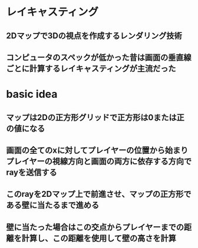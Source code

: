 # レイキャスティング
## 2Dマップで3Dの視点を作成するレンダリング技術
## コンピュータのスペックが低かった昔は画面の垂直線ごとに計算するレイキャスティングが主流だった

# basic idea
## マップは2Dの正方形グリッドで正方形は0または正の値になる
## 画面の全てのxに対してプレイヤーの位置から始まりプレイヤーの視線方向と画面の両方に依存する方向でrayを送信する
## このrayを2Dマップ上で前進させ、マップの正方形である壁に当たるまで進める
## 壁に当たった場合はこの交点からプレイヤーまでの距離を計算し、この距離を使用して壁の高さを計算

